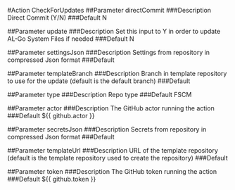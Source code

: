 #Action CheckForUpdates 
##Parameter directCommit 
###Description Direct Commit (Y/N) 
###Default N 

##Parameter update 
###Description Set this input to Y in order to update AL-Go System Files if needed 
###Default N 

##Parameter settingsJson 
###Description Settings from repository in compressed Json format 
###Default  

##Parameter templateBranch 
###Description Branch in template repository to use for the update (default is the default branch) 
###Default  

##Parameter type 
###Description Repo type 
###Default FSCM 

##Parameter actor 
###Description The GitHub actor running the action 
###Default ${{ github.actor }} 

##Parameter secretsJson 
###Description Secrets from repository in compressed Json format 
###Default  

##Parameter templateUrl 
###Description URL of the template repository (default is the template repository used to create the repository) 
###Default  

##Parameter token 
###Description The GitHub token running the action 
###Default ${{ github.token }} 


